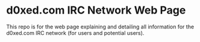 d0xed.com IRC Network Web Page
======

This repo is for the web page explaining and detailing all information for the d0xed.com IRC network (for users and potential users).
